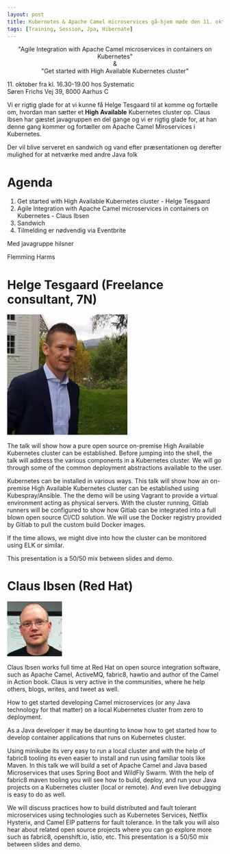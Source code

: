```yaml
---
layout: post
title: Kubernetes & Apache Camel microservices gå-hjem møde den 11. okt hos Systematic i Aarhus
tags: [Training, Session, Jpa, Hibernate]
---
```


<p align="center">
"Agile Integration with Apache Camel microservices in containers on Kubernetes"<br>
&<br>
"Get started with High Available Kubernetes cluster"
</p>

11\. oktober fra kl. 16.30-19.00 hos Systematic  
Søren Frichs Vej 39, 8000 Aarhus C

Vi er rigtig glade for at vi kunne få Helge Tesgaard til at komme og fortælle om, hvordan man sætter et **High Available**   Kubernetes cluster op. Claus Ibsen har gæstet javagruppen en del gange og vi er rigtig glade for, at han denne gang kommer og fortæller om Apache Camel Miroservices i Kubernetes.


Der vil blive serveret en sandwich og vand efter præsentationen og derefter mulighed for at netværke med andre Java folk

# Agenda

1. Get started with High Available Kubernetes cluster - Helge Tesgaard
2. Agile Integration with Apache Camel microservices in containers on Kubernetes - Claus Ibsen
3. Sandwich
4. Tilmelding er nødvendig via Eventbrite

Med javagruppe hilsner

Flemming Harms


# Helge Tesgaard (Freelance consultant, 7N)

![](/assets/img/speakers/helgetesgaard.jpg)

The talk will show how a pure open source on-premise High Available Kubernetes cluster can be established. 
Before jumping into the shell, the talk will address the various components in a Kubernetes cluster. We will go through some of the common deployment abstractions available to the user. 

Kubernetes can be installed in various ways. This talk will show how an on-premise High Available Kubernetes cluster can be established using Kubespray/Ansible. The the demo will be using Vagrant to provide a virtual environment acting as physical servers. 
With the cluster running, Gitlab runners will be configured to show how Gitlab can be integrated into a full blown open source CI/CD solution. We will use the Docker registry provided by Gitlab to pull the custom build Docker images.  
 
If the time allows, we might dive into how the cluster can be monitored using ELK or similar. 
 
This presentation is a 50/50 mix between slides and demo.
 
# Claus Ibsen (Red Hat)
![](/assets/img/speakers/clausIbsen.jpg)

Claus Ibsen works full time at Red Hat on open source integration software, such as Apache Camel, ActiveMQ, fabric8, hawtio and author of the Camel in Action book. Claus is very active in the communities, where he help others, blogs, writes, and tweet as well.

How to get started developing Camel microservices (or any Java technology for that matter) on a local Kubernetes cluster from zero to deployment.

As a Java developer it may be daunting to know how to get started how to develop container applications that runs on Kubernetes cluster. 

Using minikube its very easy to run a local cluster and with the help of fabric8 tooling its even easier to install and run using familiar tools like Maven. In this talk we will build a set of Apache Camel and Java based Microservices that uses Spring Boot and WildFly Swarm. With the help of fabric8 maven tooling you will see how to build, deploy, and run your Java projects on a Kubernetes cluster (local or remote). And even live debugging is easy to do as well. 

We will discuss practices how to build distributed and fault tolerant microservices using technologies such as Kubernetes Services, Netflix Hysterix, and Camel EIP patterns for fault tolerance. In the talk you will also hear about related open source projects where you can go explore more such as fabric8, openshift.io, istio, etc. This presentation is a 50/50 mix between slides and demo.